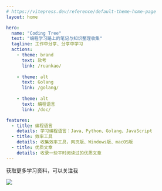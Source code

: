 ```yaml
---
# https://vitepress.dev/reference/default-theme-home-page
layout: home

hero:
  name: "Coding Tree"
  text: "编程学习路上的笔记与知识整理收集"
  tagline: 工作中分享、分享中学习
  actions:
    - theme: brand
      text: 软考
      link: /ruankao/
  
    - theme: alt
      text: Golang
      link: /golang/
  
    - theme: alt
      text: 编程语言
      link: /doc/

features:
  - title: 编程语言
    details: 学习编程语言：Java、Python、Golang、JavaScript
  - title: 效率工具
    details: 收集效率工具，网页版、Windows版、macOS版
  - title: 优质文章
    details: 收录一些平时阅读过的优质文章
---
```


获取更多学习资料，可以关注我

![](https://mouday.github.io/img/2024/06/02/r2wiaed.jpg)